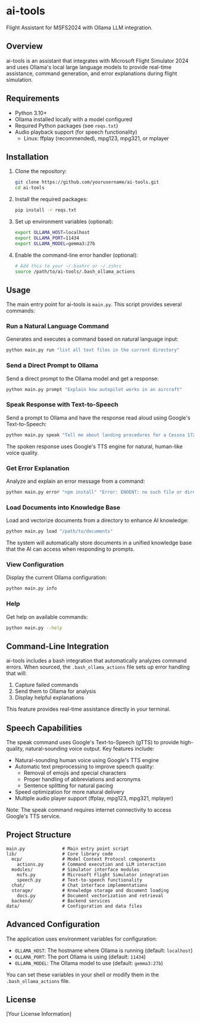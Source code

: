 # ai-tools

Flight Assistant for MSFS2024 with Ollama LLM integration.

## Overview

ai-tools is an assistant that integrates with Microsoft Flight Simulator 2024 and uses Ollama's local large language models to provide real-time assistance, command generation, and error explanations during flight simulation.

## Requirements

- Python 3.10+
- Ollama installed locally with a model configured
- Required Python packages (see `reqs.txt`)
- Audio playback support (for speech functionality)
  - Linux: ffplay (recommended), mpg123, mpg321, or mplayer

## Installation

1. Clone the repository:
   ```bash
   git clone https://github.com/yourusername/ai-tools.git
   cd ai-tools
   ```

2. Install the required packages:
   ```bash
   pip install -r reqs.txt
   ```

3. Set up environment variables (optional):
   ```bash
   export OLLAMA_HOST=localhost
   export OLLAMA_PORT=11434
   export OLLAMA_MODEL=gemma3:27b
   ```

4. Enable the command-line error handler (optional):
   ```bash
   # Add this to your ~/.bashrc or ~/.zshrc
   source /path/to/ai-tools/.bash_ollama_actions
   ```

## Usage

The main entry point for ai-tools is `main.py`. This script provides several commands:

### Run a Natural Language Command

Generates and executes a command based on natural language input:

```bash
python main.py run "list all text files in the current directory"
```

### Send a Direct Prompt to Ollama

Send a direct prompt to the Ollama model and get a response:

```bash
python main.py prompt "Explain how autopilot works in an aircraft"
```

### Speak Response with Text-to-Speech

Send a prompt to Ollama and have the response read aloud using Google's Text-to-Speech:

```bash
python main.py speak "Tell me about landing procedures for a Cessna 172"
```

The spoken response uses Google's TTS engine for natural, human-like voice quality.

### Get Error Explanation

Analyze and explain an error message from a command:

```bash
python main.py error "npm install" "Error: ENOENT: no such file or directory, open 'package.json'"
```

### Load Documents into Knowledge Base

Load and vectorize documents from a directory to enhance AI knowledge:

```bash
python main.py load "/path/to/documents"
```

The system will automatically store documents in a unified knowledge base that the AI can access when responding to prompts.

### View Configuration

Display the current Ollama configuration:

```bash
python main.py info
```

### Help

Get help on available commands:

```bash
python main.py --help
```

## Command-Line Integration

ai-tools includes a bash integration that automatically analyzes command errors. When sourced, the `.bash_ollama_actions` file sets up error handling that will:

1. Capture failed commands
2. Send them to Ollama for analysis
3. Display helpful explanations

This feature provides real-time assistance directly in your terminal.

## Speech Capabilities

The speak command uses Google's Text-to-Speech (gTTS) to provide high-quality, natural-sounding voice output. Key features include:

- Natural-sounding human voice using Google's TTS engine
- Automatic text preprocessing to improve speech quality:
  - Removal of emojis and special characters
  - Proper handling of abbreviations and acronyms
  - Sentence splitting for natural pacing
- Speed optimization for more natural delivery
- Multiple audio player support (ffplay, mpg123, mpg321, mplayer)

Note: The speak command requires internet connectivity to access Google's TTS service.

## Project Structure

```
main.py              # Main entry point script
lib/                 # Core library code
  mcp/               # Model Context Protocol components
    actions.py       # Command execution and LLM interaction
  modules/           # Simulator interface modules
    msfs.py          # Microsoft Flight Simulator integration
    speech.py        # Text-to-speech functionality
  chat/              # Chat interface implementations
  storage/           # Knowledge storage and document loading
    docs.py          # Document vectorization and retrieval
  backend/           # Backend services
data/                # Configuration and data files
```

## Advanced Configuration

The application uses environment variables for configuration:

- `OLLAMA_HOST`: The hostname where Ollama is running (default: `localhost`)
- `OLLAMA_PORT`: The port Ollama is using (default: `11434`)
- `OLLAMA_MODEL`: The Ollama model to use (default: `gemma3:27b`)

You can set these variables in your shell or modify them in the `.bash_ollama_actions` file.

## License

[Your License Information]
